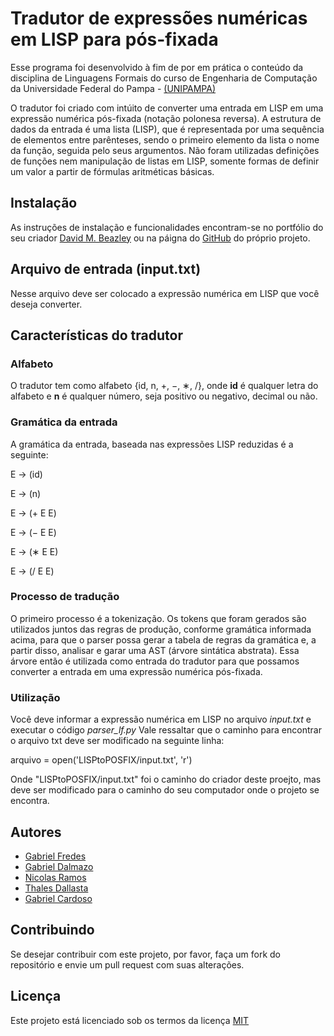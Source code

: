 
# Tradutor de expressões numéricas em LISP para pós-fixada
Esse programa foi desenvolvido à fim de por em prática o conteúdo da disciplina de Linguagens Formais do curso de Engenharia de Computação da Universidade Federal do Pampa - [(UNIPAMPA)](https://unipampa.edu.br/)

O tradutor foi criado com intúito de converter uma entrada em LISP em uma expressão numérica pós-fixada (notação polonesa reversa). A estrutura de dados da entrada é uma lista (LISP), que é representada por uma sequência de elementos entre parênteses, sendo o primeiro elemento da lista o nome da função, seguida pelo seus argumentos. Não foram utilizadas definições de funções nem manipulação de listas em LISP, somente formas de definir um valor a partir de fórmulas aritméticas básicas.



## Instalação

As instruções de instalação e funcionalidades encontram-se no portfólio do seu criador [David M. Beazley](https://www.dabeaz.com/ply/ply.html) ou na páigna do [GitHub](https://github.com/dabeaz/ply) do próprio projeto.
    
## Arquivo de entrada (input.txt)
Nesse arquivo deve ser colocado a expressão numérica em LISP que você deseja converter.

## Características do tradutor
### Alfabeto
O tradutor tem como alfabeto {id, n, +, −, ∗, /}, onde **id** é qualquer letra do alfabeto e **n** é qualquer número, seja positivo ou negativo, decimal ou não.

### Gramática da entrada
A gramática da entrada, baseada nas expressões LISP reduzidas é a seguinte:

E → (id)

E → (n)

E → (+ E E)

E → (− E E)

E → (∗ E E)

E → (/ E E)

### Processo de tradução
O primeiro processo é a tokenização. Os tokens que foram gerados são utilizados juntos das regras de produção, conforme gramática informada acima, para que o parser possa gerar a tabela de regras da gramática e, a partir disso, analisar e garar uma AST (árvore sintática abstrata). Essa árvore então é utilizada como entrada do tradutor para que possamos converter a entrada em uma expressão numérica pós-fixada.

### Utilização
Você deve informar a expressão numérica em LISP no arquivo _input.txt_ e executar o código _parser_lf.py_
Vale ressaltar que o caminho para encontrar o arquivo txt deve ser modificado na seguinte linha:

arquivo = open('LISPtoPOSFIX/input.txt', 'r')

Onde "LISPtoPOSFIX/input.txt" foi o caminho do criador deste proejto, mas deve ser modificado para o caminho do seu computador onde o projeto se encontra.
## Autores

- [Gabriel Fredes](https://github.com/gabsfredes)
- [Gabriel Dalmazo](https://github.com/gabrieldal)
- [Nicolas Ramos](https://github.com/nicolasURamos)
- [Thales Dallasta](https://github.com/TPD01)
- [Gabriel Cardoso](https://github.com/gabrielbcardoso)


## Contribuindo

Se desejar contribuir com este projeto, por favor, faça um fork do repositório e envie um pull request com suas alterações.


## Licença

Este projeto está licenciado sob os termos da licença [MIT](https://choosealicense.com/licenses/mit/)

